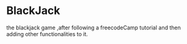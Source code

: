 # BlackJack
the blackjack game ,after following a freecodeCamp tutorial and then adding other functionalities to it.
